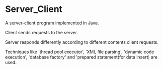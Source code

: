 # Server_Client

A server-client program implemented in Java. 

Client sends requests to the server. 

Server responds differently according to different contents client requests. 

Techniques like 'thread pool executor', 'XML file parsing', 'dynamic code execution', 'database factory' and 'prepared statement(for data insert) are used. 
